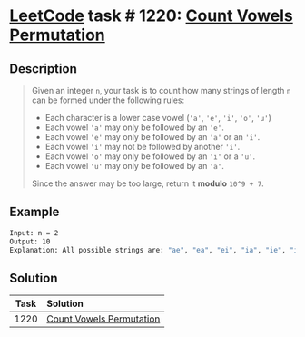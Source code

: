 # [LeetCode][leetcode] task # 1220: [Count Vowels Permutation][task]

Description
-----------

> Given an integer `n`, your task is to count how many strings of length `n` can be formed under the following rules:
> * Each character is a lower case vowel (`'a'`, `'e'`, `'i'`, `'o'`, `'u'`)
> * Each vowel `'a'` may only be followed by an `'e'`.
> * Each vowel `'e'` may only be followed by an `'a'` or an `'i'`.
> * Each vowel `'i'` may not be followed by another `'i'`.
> * Each vowel `'o'` may only be followed by an `'i'` or a `'u'`.
> * Each vowel `'u'` may only be followed by an `'a'`.
> 
> Since the answer may be too large, return it **modulo** `10^9 + 7`.

Example
-------

```sh
Input: n = 2
Output: 10
Explanation: All possible strings are: "ae", "ea", "ei", "ia", "ie", "io", "iu", "oi", "ou" and "ua".
```

Solution
--------

| Task | Solution                             |
|:----:|:-------------------------------------|
| 1220 | [Count Vowels Permutation][solution] |


[leetcode]: <http://leetcode.com/>
[task]: <https://leetcode.com/problems/count-vowels-permutation/>
[solution]: <https://github.com/wellaxis/praxis-leetcode/blob/main/src/main/java/com/witalis/praxis/leetcode/task/h13/p1220/option/Practice.java>
